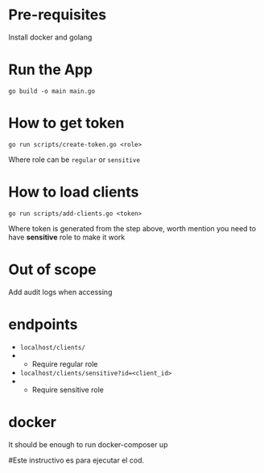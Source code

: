 # Pre-requisites

Install docker and golang

# Run the App

`go build -o main main.go`

# How to get token

`go run scripts/create-token.go <role>`

Where role can be `regular` or `sensitive`

# How to load clients

`go run scripts/add-clients.go <token>`

Where token is generated from the step above, worth mention you need to have **sensitive** role to make it work


# Out of scope

Add audit logs when accessing

# endpoints

- `localhost/clients/`
- - Require regular role
- `localhost/clients/sensitive?id=<client_id>`
- - Require sensitive role

# docker

It should be enough to run docker-composer up

#Este instructivo es para ejecutar el cod. 
